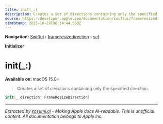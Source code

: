 ```yaml
---
title: init(_:)
description: Creates a set of directions containing only the specified direction.
source: https://developer.apple.com/documentation/swiftui/frameresizedirection/set/init(_:)
timestamp: 2025-10-29T00:14:44.563Z
---
```


**Navigation:** [Swiftui](/documentation/swiftui) › [frameresizedirection](/documentation/swiftui/frameresizedirection) › [set](/documentation/swiftui/frameresizedirection/set)

**Initializer**

# init(_:)

**Available on:** macOS 15.0+

> Creates a set of directions containing only the specified direction.

```swift
init(_ direction: FrameResizeDirection)
```

---

*Extracted by [sosumi.ai](https://sosumi.ai) - Making Apple docs AI-readable.*
*This is unofficial content. All documentation belongs to Apple Inc.*
